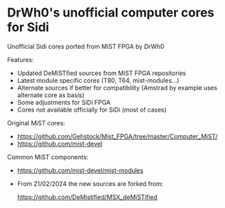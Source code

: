 # DrWh0's unofficial computer cores for Sidi

Unofficial Sidi cores ported from MiST FPGA by DrWh0

Features:

* Updated DeMiSTfied sources from MiST FPGA repositories
* Latest module specific cores (T80, T64, mist-modules...)
* Alternate sources if better for compatibility (Amstrad by example uses alternate core as basis)
* Some adjustments for SiDi FPGA
* Cores not available officially for SiDi (most of cases)


Original MiST cores:

* https://github.com/Gehstock/Mist_FPGA/tree/master/Computer_MiST/
* https://github.com/mist-devel

Common MiST components:

* https://github.com/mist-devel/mist-modules

* From 21/02/2024 the new sources are forked from:
  
  https://github.com/DeMistified/MSX_deMiSTified
